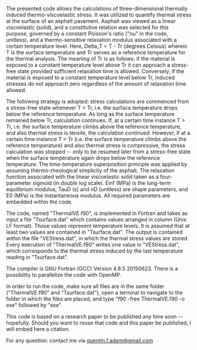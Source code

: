 The presented code allows the calculations of three-dimensional thermally induced thermo-viscoelastic stress. It was utilized to quantify thermal stress at the surface of an asphalt pavement. Asphalt was viewed as a linear viscoelastic (solid), and a constitutive relation was selected for this purpose, governed by a constant Poisson's ratio ("nu" in the code, unitless), and a thermo-sensitive relaxation modulus associated with a certain temperature level. Here, Delta_T = T - Tr (degrees Celsius) wherein T is the surface temperature and Tr serves as a reference temperature for the thermal analysis. The meaning of Tr is as follows: if the material is exposed to a constant temperature level above Tr it can approach a stress-free state provided sufficient relaxation time is allowed. Conversely, if the material is exposed to a constant temperature level below Tr, induced stresses do not approach zero regardless of the amount of relaxation time allowed.

The following strategy is adopted: stress calculations are commenced from a stress-free state whenever T < Tr, i.e. the surface temperature drops below the reference temperature. As long as the surface temperature remained below Tr, calculation continues. If, at a certain time instance T > Tr, i.e. the surface temperature climbs above the reference temperature, and also thermal stress is tensile, the calculation continued. However, if at a certain time instance T > Tr (i.e. the surface temperature climbs above the reference temperature) and also thermal stress is compressive, the stress calculation was stopped -- only to be resumed later from a stress-free state when the surface temperature again drops below the reference temperature. The time-temperature superposition principle was applied by assuming thermo-rheological simplicity of the asphalt. The relaxation function associated with the linear viscoelastic solid taken as a four-parameter sigmoid (in double log scale). Einf (MPa) is the long-term equilibrium modulus, TauD (s) and nD (unitless) are shape parameters, and E0 (MPa) is the instantaneous modulus. All required parameters are embedded within the code.

The code, named "ThermalVE.f90", is implemented in Fortran and takes as input a file "Tsurface.dat" which contains values arranged in column (Unix LF format). Those values represent temperature levels. It is assumed that at least two values are contained in "Tsurface.dat". The output is contained within the file "VEStress.dat", in which the thermal stress values are stored. Every execution of "ThermalVE.f90" writes one value in "VEStress.dat", which corresponds to the thermal stress induced by the last temperature reading in "Tsurface.dat".

The compiler is GNU Fortran (GCC) Version 4.8.5 20150623. There is a possibility to parallelize the code with OpenMP.

In order to run the code, make sure all files are in the same folder ("ThermalVE.f90" and "Tsurface.dat"), open a terminal to navigate to the folder in which the files are placed, and type "f90 -free ThermalVE.f90 -o exe" followed by "exe".

This code is based on a research paper to be published any time soon -- hopefully. Should you want to reuse that code and this paper be published, I will embed here a citation.

For any question: contact me via quentin.f.adam@gmail.com
